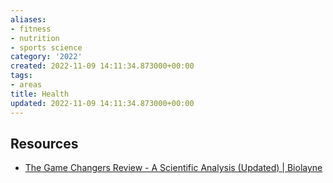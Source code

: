 ```yaml
---
aliases:
- fitness
- nutrition
- sports science
category: '2022'
created: 2022-11-09 14:11:34.873000+00:00
tags:
- areas
title: Health
updated: 2022-11-09 14:11:34.873000+00:00
---
```

   
## Resources   
   
   
- [The Game Changers Review - A Scientific Analysis (Updated) | Biolayne](https://biolayne.com/articles/research/the-game-changers-review-a-scientific-analysis/)